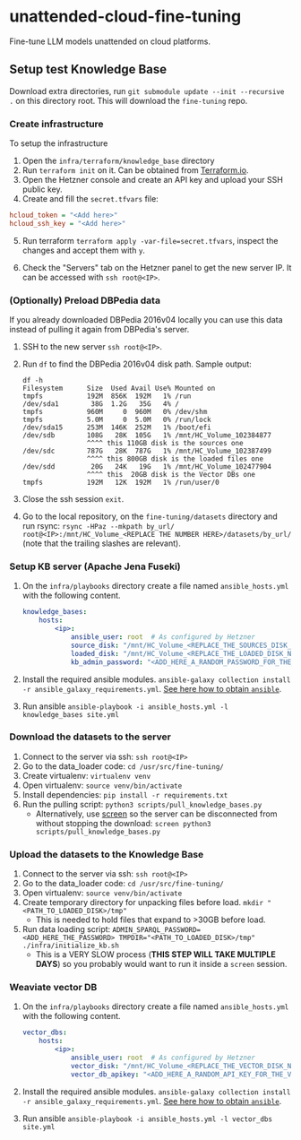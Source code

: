 # unattended-cloud-fine-tuning
Fine-tune LLM models unattended on cloud platforms.

## Setup test Knowledge Base

Download extra directories, run `git submodule update --init --recursive .` on this directory root. This will download the `fine-tuning` repo.

### Create infrastructure

To setup the infrastructure

1. Open the `infra/terraform/knowledge_base` directory
2. Run `terraform init` on it. Can be obtained from [Terraform.io](https://www.terraform.io/).
3. Open the Hetzner console and create an API key and upload your SSH public key.
4. Create and fill the `secret.tfvars` file:

```ini
hcloud_token = "<Add here>"
hcloud_ssh_key = "<Add here>"
```

5. Run terraform `terraform apply -var-file=secret.tfvars`, inspect the changes and accept them with `y`.

6. Check the "Servers" tab on the Hetzner panel to get the new server IP. It can be accessed with `ssh root@<IP>`.

### (Optionally) Preload DBPedia data
If you already downloaded DBPedia 2016v04 locally you can use this data instead of pulling it again from DBPedia's server.

1. SSH to the new server `ssh root@<IP>`.
2. Run `df` to find the DBPedia 2016v04 disk path. Sample output:

    ```
    df -h
    Filesystem      Size  Used Avail Use% Mounted on
    tmpfs           192M  856K  192M   1% /run
    /dev/sda1        38G  1.2G   35G   4% /
    tmpfs           960M     0  960M   0% /dev/shm
    tmpfs           5.0M     0  5.0M   0% /run/lock
    /dev/sda15      253M  146K  252M   1% /boot/efi
    /dev/sdb        108G   28K  105G   1% /mnt/HC_Volume_102384877
                    ^^^^ this 110GB disk is the sources one
    /dev/sdc        787G   28K  787G   1% /mnt/HC_Volume_102387499
                    ^^^^ this 800GB disk is the loaded files one
    /dev/sdd         20G   24K   19G   1% /mnt/HC_Volume_102477904
                    ^^^^ this  20GB disk is the Vector DBs one
    tmpfs           192M   12K  192M   1% /run/user/0
    ```

3. Close the ssh session `exit`.
4. Go to the local repository, on the `fine-tuning/datasets` directory and run rsync:    `rsync -HPaz --mkpath by_url/ root@<IP>:/mnt/HC_Volume_<REPLACE THE NUMBER HERE>/datasets/by_url/` (note that the trailing slashes are relevant).

### Setup KB server (Apache Jena Fuseki)

1. On the `infra/playbooks` directory create a file named `ansible_hosts.yml` with the following content.

    ```yaml
    knowledge_bases:
        hosts:
            <ip>:
                ansible_user: root  # As configured by Hetzner
                source_disk: "/mnt/HC_Volume_<REPLACE_THE_SOURCES_DISK_NUMBER_HERE>"
                loaded_disk: "/mnt/HC_Volume_<REPLACE_THE_LOADED_DISK_NUMBER_HERE>"
                kb_admin_password: "<ADD_HERE_A_RANDOM_PASSWORD_FOR_THE_KNOWLEDGE_BASE>"
    ```

2. Install the required ansible modules. `ansible-galaxy collection install -r ansible_galaxy_requirements.yml`. [See here how to obtain `ansible`](https://docs.ansible.com/ansible/latest/installation_guide/intro_installation.html#installing-and-upgrading-ansible).

3. Run ansible `ansible-playbook -i ansible_hosts.yml -l knowledge_bases site.yml`

### Download the datasets to the server

1. Connect to the server via ssh: `ssh root@<IP>`
2. Go to the data_loader code: `cd /usr/src/fine-tuning/`
3. Create virtualenv: `virtualenv venv`
4. Open virtualenv: `source venv/bin/activate`
5. Install dependencies: `pip install -r requirements.txt`
6. Run the pulling script: `python3 scripts/pull_knowledge_bases.py`
    - Alternatively, use [screen](https://www.gnu.org/software/screen/) so the server can be disconnected from without stopping the download: `screen python3 scripts/pull_knowledge_bases.py`


### Upload the datasets to the Knowledge Base

1. Connect to the server via ssh: `ssh root@<IP>`
2. Go to the data_loader code: `cd /usr/src/fine-tuning/`
3. Open virtualenv: `source venv/bin/activate`
4. Create temporary directory for unpacking files before load. `mkdir "<PATH_TO_LOADED_DISK>/tmp"`
   - This is needed to hold files that expand to >30GB before load.
5. Run data loading script: `ADMIN_SPARQL_PASSWORD=<ADD_HERE_THE_PASSWORD> TMPDIR="<PATH_TO_LOADED_DISK>/tmp" ./infra/initialize_kb.sh`
    - This is a VERY SLOW process (**THIS STEP WILL TAKE MULTIPLE DAYS**) so you probably would want to run it inside a `screen` session.

### Weaviate vector DB

1. On the `infra/playbooks` directory create a file named `ansible_hosts.yml` with the following content.

    ```yaml
    vector_dbs:
        hosts:
            <ip>:
                ansible_user: root  # As configured by Hetzner
                vector_disk: "/mnt/HC_Volume_<REPLACE_THE_VECTOR_DISK_NUMBER_HERE>"
                vector_db_apikey: "<ADD_HERE_A_RANDOM_API_KEY_FOR_THE_VECTOR_DB>"
    ```

2. Install the required ansible modules. `ansible-galaxy collection install -r ansible_galaxy_requirements.yml`. [See here how to obtain `ansible`](https://docs.ansible.com/ansible/latest/installation_guide/intro_installation.html#installing-and-upgrading-ansible).

3. Run ansible `ansible-playbook -i ansible_hosts.yml -l vector_dbs site.yml`
